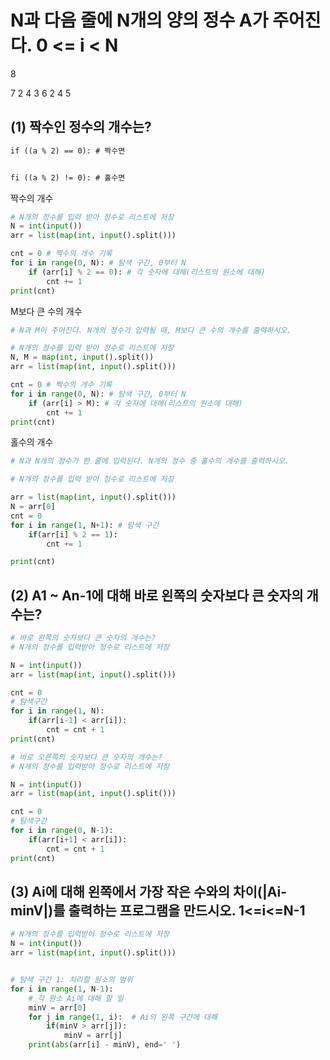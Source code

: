 # N과 다음 줄에 N개의 양의 정수 A가 주어진다. 0 <= i < N



8

7 2 4 3 6 2 4 5

## (1) 짝수인 정수의 개수는?



```markdown
if ((a % 2) == 0): # 짝수면


fi ((a % 2) != 0): # 홀수면
```

짝수의 개수
```python
# N개의 정수를 입력 받아 정수로 리스트에 저장
N = int(input())
arr = list(map(int, input().split()))

cnt = 0 # 짝수의 개수 기록
for i in range(0, N): # 탐색 구간, 0부터 N
    if (arr[i] % 2 == 0): # 각 숫자에 대해(리스트의 원소에 대해)
        cnt += 1
print(cnt)
```

 M보다 큰 수의 개수

```python
# N과 M이 주어진다. N개의 정수가 입력될 때, M보다 큰 수의 개수를 출력하시오.

# N개의 정수를 입력 받아 정수로 리스트에 저장
N, M = map(int, input().split())
arr = list(map(int, input().split()))

cnt = 0 # 짝수의 개수 기록
for i in range(0, N): # 탐색 구간, 0부터 N
    if (arr[i] > M): # 각 숫자에 대해(리스트의 원소에 대해)
        cnt += 1
print(cnt)
```

홀수의 개수

```python
# N과 N개의 정수가 한 줄에 입력된다. N개의 정수 중 홀수의 개수를 출력하시오.

# N개의 정수를 입력 받아 정수로 리스트에 저장

arr = list(map(int, input().split()))
N = arr[0]
cnt = 0
for i in range(1, N+1): # 탐색 구간
    if(arr[i] % 2 == 1):
        cnt += 1

print(cnt)
```



## (2) A1 ~ An-1에 대해 바로 왼쪽의 숫자보다 큰 숫자의 개수는?

```python
# 바로 왼쪽의 숫자보다 큰 숫자의 개수는?
# N개의 정수를 입력받아 정수로 리스트에 저장

N = int(input())
arr = list(map(int, input().split()))

cnt = 0
# 탐색구간
for i in range(1, N):
    if(arr[i-1] < arr[i]):
        cnt = cnt + 1
print(cnt)
```

```python
# 바로 오른쪽의 숫자보다 큰 숫자의 개수는?
# N개의 정수를 입력받아 정수로 리스트에 저장

N = int(input())
arr = list(map(int, input().split()))

cnt = 0
# 탐색구간
for i in range(0, N-1):
    if(arr[i+1] < arr[i]):
        cnt = cnt + 1
print(cnt)
```



## (3) Ai에 대해 왼쪽에서 가장 작은 수와의 차이(|Ai-minV|)를 출력하는 프로그램을 만드시오. 1<=i<=N-1

```python
# N개의 정수를 입력받아 정수로 리스트에 저장
N = int(input())
arr = list(map(int, input().split()))


# 탐색 구간 1: 처리할 원소의 범위
for i in range(1, N-1):
    # 각 원소 Ai에 대해 할 일
    minV = arr[0]
    for j in range(1, i):  # Ai의 왼쪽 구간에 대해
        if(minV > arr[j]):
            minV = arr[j]
    print(abs(arr[i] - minV), end=' ')
```


